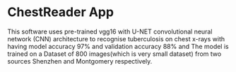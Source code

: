 # ChestReader App
This software uses pre-trained vgg16 with U-NET convolutional neural network (CNN) architecture to recognise tuberculosis on chest x-rays with having model accuracy 97% and validation accuracy 88% and The model is trained on a Dataset of 800 images(which is very small dataset) from two sources Shenzhen and Montgomery respectively. 
